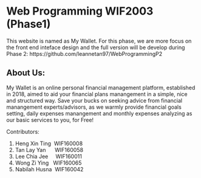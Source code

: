 # Web Programming WIF2003 (Phase1)
<p>This website is named as My Wallet. For this phase, we are more focus on the front end inteface design and the full version will be develop during Phase 2: https://github.com/leannetan97/WebProgrammingP2 </p>

<h2>About Us:</h2>
<p>My Wallet is an online personal financial management platform, established in 2018, aimed to aid your financial plans manangement in a simple, nice and structured way. 
Save your bucks on seeking advice from financial manangement experts/advisors, as we warmly provide financial goals setting, daily expenses manangement and monthly expenses analyzing as our basic services to you, for Free!</p>

Contributors:
1. Heng Xin Ting&nbsp;&nbsp;WIF160008
2. Tan Lay Yan     &nbsp;&nbsp;&nbsp;&nbsp;&nbsp;WIF160058
3. Lee Chia Jee    &nbsp;&nbsp;&nbsp;&nbsp;WIF160011
4. Wong Zi Ying  &nbsp;&nbsp;WIF160065
5. Nabilah Husna&nbsp;&nbsp;WIF160042
